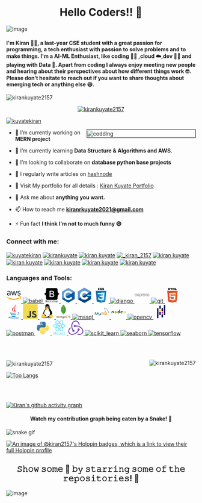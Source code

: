 <h1 align="center">  Hello Coders!! 👋 </h1>

![image](https://user-images.githubusercontent.com/84271800/194936626-02de68eb-ce2c-408b-ae0e-4ab6c35e0334.png)


<h4 align="left"> I'm Kiran 🙋‍♂️, a last-year CSE student with a great passion for programming, a tech enthusiast with passion to solve problems and to make things. I'm a AI-ML Enthusiast, like coding 🧑‍💻 ,cloud ☁️,dev 🧑‍💻 and playing with Data 🤩. Apart from coding I always enjoy meeting new people and hearing about their perspectives about how different things work 🤓. Please don’t hesitate to reach out if you want to share thoughts about emerging tech or anything else 😃.</h4>

<p align="left"> <img src="https://komarev.com/ghpvc/?username=kirankuyate2157&label=Profile%20views&color=0e75b6&style=flat" alt="kirankuyate2157" /> </p>

<p align="center"> <a href="https://github.com/kirankuyate2157/github-profile-trophy"><img src="https://github-profile-trophy.vercel.app/?username=kirankuyate2157&theme=juicyfresh&no-frame=true&no-bg=true" alt="kirankuyate2157" /></a> </p>


<p align="left"> <a href="https://twitter.com/kuyatekiran" target="blank"><img src="https://img.shields.io/twitter/follow/kuyatekiran?logo=twitter&style=for-the-badge" alt="kuyatekiran" /></a> </p>


<img align="right" alt="codding"  src="https://mir-s3-cdn-cf.behance.net/project_modules/max_1200/81bb4b165684019.640b6038d133e.gif" style="border: 1px solid black; padding:2px 0px; width:30vw" />



- 🔭 I’m currently working on **MERN project**

- 🌱 I’m currently learning **Data Structure & Algorithms and AWS.**

- 👯 I’m looking to collaborate on **database python base projects**

- 📝 I regularly write articles on [hashnode](https://hashnode.com/@Kiran2157)

- 🌈 Visit My portfolio for all details :  [Kiran Kuyate Portfolio ](https://kiran-kuyate-portfolio.vercel.app)

- 💬 Ask me about **anything you want.**

- 📫 How to reach me **kiranrkuyate2021@gmail.com**

- ⚡ Fun fact **I think I'm not to much funny 😄**



<h3 align="left">Connect with me:</h3>
<p align="left">
<a href="https://twitter.com/kuyatekiran" target="blank"><img align="center" src="https://raw.githubusercontent.com/rahuldkjain/github-profile-readme-generator/master/src/images/icons/Social/twitter.svg" alt="kuyatekiran" height="30" width="40" /></a>
<a href="https://linkedin.com/in/kirankuyate" target="blank"><img align="center" src="https://raw.githubusercontent.com/rahuldkjain/github-profile-readme-generator/master/src/images/icons/Social/linked-in-alt.svg" alt="kirankuyate" height="30" width="40" /></a>
<a href="https://fb.com/kiran kuyate" target="blank"><img align="center" src="https://raw.githubusercontent.com/rahuldkjain/github-profile-readme-generator/master/src/images/icons/Social/facebook.svg" alt="kiran kuyate" height="30" width="40" /></a>
<a href="https://instagram.com/_kiran_2157" target="blank"><img align="center" src="https://raw.githubusercontent.com/rahuldkjain/github-profile-readme-generator/master/src/images/icons/Social/instagram.svg" alt="_kiran_2157" height="30" width="40" /></a>
<a href="https://www.leetcode.com/kiran2157" target="blank"><img align="center" src="https://raw.githubusercontent.com/rahuldkjain/github-profile-readme-generator/master/src/images/icons/Social/leet-code.svg" alt="kiran kuyate" height="30" width="40" /></a>
<a href="https://auth.geeksforgeeks.org/user/kiran2157" target="blank"><img align="center" src="https://raw.githubusercontent.com/rahuldkjain/github-profile-readme-generator/master/src/images/icons/Social/geeks-for-geeks.svg" alt="kiran kuyate" height="30" width="40" /></a>
<a href="https://www.kaggle.com/procomp" target="blank"><img align="center" src="https://github.com/rahuldkjain/github-profile-readme-generator/blob/master/src/images/icons/Social/kaggle.svg" alt="kiran kuyate" height="30" width="40" /></a>
<a href="https://www.codechef.com/users/kiran2157" target="blank"><img align="center" src="https://soumyadipghorai.github.io/images/coding_profile/codechef.png" alt="kiran kuyate" height="30" width="40" /></a>
<a href="https://hashnode.com/@Kiran2157" target="blank"><img align="center" src="https://github.com/rahuldkjain/github-profile-readme-generator/blob/master/src/images/icons/Social/hashnode.svg" alt="kiran kuyate" height="30" width="40" /></a>

<h3 align="left">Languages and Tools:</h3>
<p align="left"> <a href="https://aws.amazon.com" target="_blank" rel="noreferrer"> <img src="https://raw.githubusercontent.com/devicons/devicon/master/icons/amazonwebservices/amazonwebservices-original-wordmark.svg" alt="aws" width="40" height="40"/> </a> <a href="https://babeljs.io/" target="_blank" rel="noreferrer"> <img src="https://www.vectorlogo.zone/logos/babeljs/babeljs-icon.svg" alt="babel" width="40" height="40"/> </a> <a href="https://getbootstrap.com" target="_blank" rel="noreferrer"> <img src="https://raw.githubusercontent.com/devicons/devicon/master/icons/bootstrap/bootstrap-plain-wordmark.svg" alt="bootstrap" width="40" height="40"/> </a> <a href="https://www.cprogramming.com/" target="_blank" rel="noreferrer"> <img src="https://raw.githubusercontent.com/devicons/devicon/master/icons/c/c-original.svg" alt="c" width="40" height="40"/> </a> <a href="https://www.w3schools.com/cpp/" target="_blank" rel="noreferrer"> <img src="https://raw.githubusercontent.com/devicons/devicon/master/icons/cplusplus/cplusplus-original.svg" alt="cplusplus" width="40" height="40"/> </a> <a href="https://www.w3schools.com/css/" target="_blank" rel="noreferrer"> <img src="https://raw.githubusercontent.com/devicons/devicon/master/icons/css3/css3-original-wordmark.svg" alt="css3" width="40" height="40"/> </a> <a href="https://www.djangoproject.com/" target="_blank" rel="noreferrer"> <img src="https://cdn.worldvectorlogo.com/logos/django.svg" alt="django" width="40" height="40"/> </a> <a href="https://expressjs.com" target="_blank" rel="noreferrer"> <img src="https://raw.githubusercontent.com/devicons/devicon/master/icons/express/express-original-wordmark.svg" alt="express" width="40" height="40"/> </a> <a href="https://git-scm.com/" target="_blank" rel="noreferrer"> <img src="https://www.vectorlogo.zone/logos/git-scm/git-scm-icon.svg" alt="git" width="40" height="40"/> </a> <a href="https://www.w3.org/html/" target="_blank" rel="noreferrer"> <img src="https://raw.githubusercontent.com/devicons/devicon/master/icons/html5/html5-original-wordmark.svg" alt="html5" width="40" height="40"/> </a> <a href="https://www.java.com" target="_blank" rel="noreferrer"> <img src="https://raw.githubusercontent.com/devicons/devicon/master/icons/java/java-original.svg" alt="java" width="40" height="40"/> </a> <a href="https://developer.mozilla.org/en-US/docs/Web/JavaScript" target="_blank" rel="noreferrer"> <img src="https://raw.githubusercontent.com/devicons/devicon/master/icons/javascript/javascript-original.svg" alt="javascript" width="40" height="40"/> </a> <a href="https://www.linux.org/" target="_blank" rel="noreferrer"> <img src="https://raw.githubusercontent.com/devicons/devicon/master/icons/linux/linux-original.svg" alt="linux" width="40" height="40"/> </a> <a href="https://www.mongodb.com/" target="_blank" rel="noreferrer"> <img src="https://raw.githubusercontent.com/devicons/devicon/master/icons/mongodb/mongodb-original-wordmark.svg" alt="mongodb" width="40" height="40"/> </a> <a href="https://www.microsoft.com/en-us/sql-server" target="_blank" rel="noreferrer"> <img src="https://www.svgrepo.com/show/303229/microsoft-sql-server-logo.svg" alt="mssql" width="40" height="40"/> </a> <a href="https://www.mysql.com/" target="_blank" rel="noreferrer"> <img src="https://raw.githubusercontent.com/devicons/devicon/master/icons/mysql/mysql-original-wordmark.svg" alt="mysql" width="40" height="40"/> </a> <a href="https://nodejs.org" target="_blank" rel="noreferrer"> <img src="https://raw.githubusercontent.com/devicons/devicon/master/icons/nodejs/nodejs-original-wordmark.svg" alt="nodejs" width="40" height="40"/> </a> <a href="https://opencv.org/" target="_blank" rel="noreferrer"> <img src="https://www.vectorlogo.zone/logos/opencv/opencv-icon.svg" alt="opencv" width="40" height="40"/> </a> <a href="https://pandas.pydata.org/" target="_blank" rel="noreferrer"> <img src="https://raw.githubusercontent.com/devicons/devicon/2ae2a900d2f041da66e950e4d48052658d850630/icons/pandas/pandas-original.svg" alt="pandas" width="40" height="40"/> </a> <a href="https://postman.com" target="_blank" rel="noreferrer"> <img src="https://www.vectorlogo.zone/logos/getpostman/getpostman-icon.svg" alt="postman" width="40" height="40"/> </a> <a href="https://www.python.org" target="_blank" rel="noreferrer"> <img src="https://raw.githubusercontent.com/devicons/devicon/master/icons/python/python-original.svg" alt="python" width="40" height="40"/> </a> <a href="https://reactjs.org/" target="_blank" rel="noreferrer"> <img src="https://raw.githubusercontent.com/devicons/devicon/master/icons/react/react-original-wordmark.svg" alt="react" width="40" height="40"/> </a> <a href="https://redux.js.org" target="_blank" rel="noreferrer"> <img src="https://raw.githubusercontent.com/devicons/devicon/master/icons/redux/redux-original.svg" alt="redux" width="40" height="40"/> </a> <a href="https://scikit-learn.org/" target="_blank" rel="noreferrer"> <img src="https://upload.wikimedia.org/wikipedia/commons/0/05/Scikit_learn_logo_small.svg" alt="scikit_learn" width="40" height="40"/> </a> <a href="https://seaborn.pydata.org/" target="_blank" rel="noreferrer"> <img src="https://seaborn.pydata.org/_images/logo-mark-lightbg.svg" alt="seaborn" width="40" height="40"/> </a> <a href="https://www.tensorflow.org" target="_blank" rel="noreferrer"> <img src="https://www.vectorlogo.zone/logos/tensorflow/tensorflow-icon.svg" alt="tensorflow" width="40" height="40"/> </a> </p>


<br><br>

<img align="center" src="https://github-readme-streak-stats.herokuapp.com/?user=kirankuyate2157&theme=dark&no-frame=true" alt="kirankuyate2157" />

<img align="right" src="https://github-readme-stats.vercel.app/api?username=kirankuyate2157&show_icons=true&locale=en&&theme=tokyonight" alt="kirankuyate2157" />

<p align="right">

[![Top Langs](https://github-readme-stats.vercel.app/api/top-langs/?username=kirankuyate2157&layout=compact&theme=tokyonight)](https://github.com/kirankuyate2157/github-readme-stats)

</p>



<br><br>
<p align="center" width="500">

[![Kiran's github activity graph](https://activity-graph.herokuapp.com/graph?username=kirankuyate2157&theme=tokyo-night&hide_border=true)](https://github.com/kirankuyate2157/github-readme-activity-graph)

</p>

<h4 align="center"> Watch my contribution graph being eaten by a Snake! 🐍 </h4>

![snake gif](https://github.com/kirankuyate2157/kirankuyate2157/blob/output/github-contribution-grid-snake.svg)




[![An image of @kiran2157's Holopin badges, which is a link to view their full Holopin profile](https://holopin.me/kiran2157)](https://holopin.io/@kiran2157)




<h2 align="center"> 𝚂𝚑𝚘𝚠 𝚜𝚘𝚖𝚎 💖 𝚋𝚢 𝚜𝚝𝚊𝚛𝚛𝚒𝚗𝚐 𝚜𝚘𝚖𝚎 𝚘𝚏 𝚝𝚑𝚎 𝚛𝚎𝚙𝚘𝚜𝚒𝚝𝚘𝚛𝚒𝚎𝚜! 🤩 </h2>

 ![image](https://user-images.githubusercontent.com/84271800/194931916-2bac531d-ccea-447a-acee-e75e8fdc974b.png)

